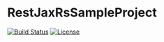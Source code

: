 # RestJaxRsSampleProject

[![Build Status](https://travis-ci.org/fdlessard/RestJaxRsProject.svg)](https://travis-ci.org/fdlessard/RestJaxRsProject)
[![License](http://img.shields.io/:license-mit-blue.svg)](https://github.com/fdlessard/RestJaxRsProject/blob/master/LICENSE)

